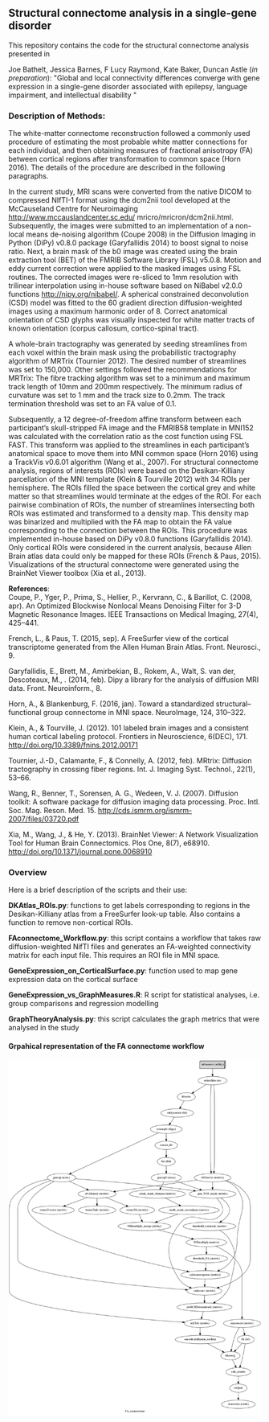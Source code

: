 
## Structural connectome analysis in a single-gene disorder 

This repository contains the code for the structural connectome analysis presented in  

Joe Bathelt, Jessica Barnes, F Lucy Raymond, Kate Baker, Duncan Astle (*in preparation*): "Global and local connectivity differences converge with gene expression in a single-gene disorder associated with epilepsy, language impairment, and intellectual disability
"

### Description of Methods:  

The white-matter connectome reconstruction followed a commonly used procedure of estimating the most probable white matter connections for each individual, and then obtaining measures of fractional anisotropy (FA) between cortical regions after transformation to common space (Horn 2016). The details of the procedure are described in the following paragraphs.

In the current study, MRI scans were converted from the native DICOM to compressed NIfTI-1 format using the dcm2nii tool developed at the McCauseland Centre for Neuroimaging http://www.mccauslandcenter.sc.edu/
mricro/mricron/dcm2nii.html. Subsequently, the images were submitted to an implementation of a non-local means de-noising algorithm (Coupe 2008) in the Diffusion Imaging in Python (DiPy) v0.8.0 package (Garyfallidis 2014) to boost signal to noise ratio. Next, a brain mask of the b0 image was created using the brain extraction tool (BET) of the FMRIB Software Library (FSL) v5.0.8. Motion and eddy current correction were applied to the masked images using FSL routines. The corrected images were re-sliced to 1mm resolution with trilinear interpolation using in-house software based on NiBabel v2.0.0 functions http://nipy.org/nibabel/. A spherical constrained deconvolution (CSD) model was fitted to the 60 gradient direction diffusion-weighted images using a maximum harmonic order of 8. Correct anatomical orientation of CSD glyphs was visually inspected for white matter tracts of known orientation (corpus callosum, cortico-spinal tract).

A whole-brain tractography was generated by seeding streamlines from each voxel within the brain mask using the probabilistic tractography algorithm of MRTrix (Tournier 2012). The desired number of streamlines was set to 150,000. Other settings followed the recommendations for MRTrix: The fibre tracking algorithm was set to a minimum and maximum track length of 10mm and 200mm respectively. The minimum radius of curvature was set to 1 mm and the track size to 0.2mm. The track termination threshold was set to an FA value of 0.1.

Subsequently, a 12 degree-of-freedom affine transform between each participant’s skull-stripped FA image and the FMRIB58 template in MNI152 was calculated with the correlation ratio as the cost function using FSL FAST. This transform was applied to the streamlines in each participant’s anatomical space to move them into MNI common space (Horn 2016) using a TrackVis v0.6.01 algorithm (Wang et al., 2007).
For structural connectome analysis, regions of interests (ROIs) were based on the Desikan-Killiany parcellation of the MNI template (Klein & Tourville 2012) with 34 ROIs per hemisphere. The ROIs filled the space between the cortical grey and white matter so that streamlines would terminate at the edges of the ROI. For each pairwise combination of ROIs, the number of streamlines intersecting both ROIs was estimated and transformed to a density map. This density map was binarized and multiplied with the FA map to obtain the FA value corresponding to the connection between the ROIs. This procedure was implemented in-house based on DiPy v0.8.0 functions (Garyfallidis 2014). Only cortical ROIs were considered in the current analysis, because Allen Brain atlas data could only be mapped for these ROIs (French & Paus, 2015). Visualizations of the structural connectome were generated using the BrainNet Viewer toolbox (Xia et al., 2013). 


**References**:   
Coupe, P., Yger, P., Prima, S., Hellier, P., Kervrann, C., & Barillot, C. (2008, apr). An Optimized Blockwise Nonlocal Means Denoising Filter for 3-D Magnetic Resonance Images. IEEE Transactions on Medical Imaging, 27(4), 425–441.

French, L., & Paus, T. (2015, sep). A FreeSurfer view of the cortical transcriptome generated from the Allen Human Brain Atlas. Front. Neurosci., 9.

Garyfallidis, E., Brett, M., Amirbekian, B., Rokem, A., Walt, S. van der, Descoteaux, M., . (2014, feb). Dipy a library for the analysis of diffusion MRI data. Front. Neuroinform., 8.

Horn, A., & Blankenburg, F. (2016, jan). Toward a standardized structural–functional group connectome in MNI space. NeuroImage, 124, 310–322.

Klein, A., & Tourville, J. (2012). 101 labeled brain images and a consistent human cortical labeling protocol. Frontiers in Neuroscience, 6(DEC), 171. http://doi.org/10.3389/fnins.2012.00171

Tournier, J.-D., Calamante, F., & Connelly, A. (2012, feb). MRtrix: Diffusion tractography in crossing fiber regions. Int. J. Imaging Syst. Technol., 22(1), 53–66.

Wang, R., Benner, T., Sorensen, A. G., Wedeen, V. J. (2007). Diffusion toolkit: A software package for diffusion imaging data processing. Proc. Intl. Soc. Mag. Reson. Med. 15. http://cds.ismrm.org/ismrm-2007/files/03720.pdf

Xia, M., Wang, J., & He, Y. (2013). BrainNet Viewer: A Network Visualization Tool for Human Brain Connectomics. Plos One, 8(7), e68910. http://doi.org/10.1371/journal.pone.0068910


### Overview
Here is a brief description of the scripts and their use:

**DKAtlas_ROIs.py**: functions to get labels corresponding to regions in the Desikan-Killiany atlas from a FreeSurfer look-up table. Also contains a function to remove non-cortical ROIs. 

**FAconnectome_Workflow.py**: this script contains a workflow that takes raw diffusion-weighted NifTI files and generates an FA-weighted connectivity matrix for each input file. This requires an ROI file in MNI space.

**GeneExpression_on_CorticalSurface.py**: function used to map gene expression data on the cortical surface

**GeneExpression_vs_GraphMeasures.R**: R script for statistical analyses, i.e. group comparisons and regression modelling

**GraphTheoryAnalysis.py**: this script calculates the graph metrics that were analysed in the study


#### Grpahical representation of the FA connectome workflow
![FA connectome workflow](graph.dot.png)

